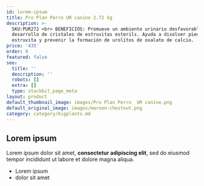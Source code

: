 ```yaml
---
id: lorem-ipsum
title: Pro Plan Perro UR canine 2.72 kg
description: >-
  SKU:PUR272 <br> BENEFICIOS: Promueve un ambiente urinario desfavorable para el
  desarrollo de cristales de estruvitas esterils. Ayuda a disolver piedra de
  estruvita y prevenir la formación de urolitos de oxalato de calcio.
price: '435'
order: 0
featured: false
seo:
  title: ''
  description: ''
  robots: []
  extra: []
  type: stackbit_page_meta
layout: product
default_thumbnail_image: images/Pro Plan Perro  UR canine.png
default_original_image: images/maroon-chestnut.png
category: category/bigplants.md
---
```

## Lorem ipsum

Lorem ipsum dolor sit amet, **consectetur adipiscing elit**, sed do eiusmod tempor incididunt ut labore et dolore magna aliqua.

- Lorem ipsum
- dolor sit amet
